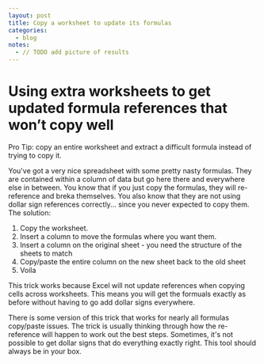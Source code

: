 ```yaml
---
layout: post
title: Copy a worksheet to update its formulas
categories:
  - blog
notes:
  - // TODO add picture of results
---
```


# Using extra worksheets to get updated formula references that won’t copy well

Pro Tip: copy an entire worksheet and extract a difficult formula instead of trying to copy it.

You've got a very nice spreadsheet with some pretty nasty formulas. They are contained within a column of data but go here there and everywhere else in between. You know that if you just copy the formulas, they will re-reference and breka themselves. You also know that they are not using dollar sign references correctly... since you never expected to copy them. The solution:

1. Copy the worksheet.
2. Insert a column to move the formulas where you want them.
3. Insert a column on the original sheet - you need the structure of the sheets to match
4. Copy/paste the entire column on the new sheet back to the old sheet
5. Voila

This trick works because Excel will not update references when copying cells across worksheets. This means you will get the formuals exactly as before without having to go add dollar signs everywhere.

There is some version of this trick that works for nearly all formulas copy/paste issues. The trick is usually thinking through how the re-reference will happen to work out the best steps. Sometimes, it's not possible to get dollar signs that do everything exactly right. This tool should always be in your box.
